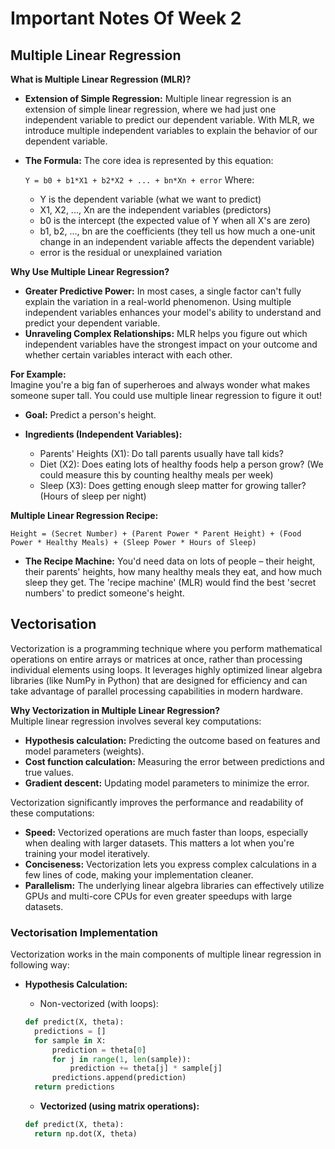 # Important Notes Of Week 2

## Multiple Linear Regression

**What is Multiple Linear Regression (MLR)?**<br>

- **Extension of Simple Regression:** Multiple linear regression is an extension of simple linear regression, where we had just one independent variable to predict our dependent variable. With MLR, we introduce multiple independent variables to explain the behavior of our dependent variable.
- **The Formula:** The core idea is represented by this equation:

  `Y = b0 + b1*X1 + b2*X2 + ... + bn*Xn + error`
  Where:

  - Y is the dependent variable (what we want to predict)
  - X1, X2, ..., Xn are the independent variables (predictors)
  - b0 is the intercept (the expected value of Y when all X's are zero)
  - b1, b2, ..., bn are the coefficients (they tell us how much a one-unit change in an independent variable affects the dependent variable)
  - error is the residual or unexplained variation

**Why Use Multiple Linear Regression?**<br>

- **Greater Predictive Power:** In most cases, a single factor can't fully explain the variation in a real-world phenomenon. Using multiple independent variables enhances your model's ability to understand and predict your dependent variable.
- **Unraveling Complex Relationships:** MLR helps you figure out which independent variables have the strongest impact on your outcome and whether certain variables interact with each other.

**For Example:**<br>
Imagine you're a big fan of superheroes and always wonder what makes someone super tall. You could use multiple linear regression to figure it out!

- **Goal:** Predict a person's height.

- **Ingredients (Independent Variables):**
  - Parents' Heights (X1): Do tall parents usually have tall kids?
  - Diet (X2): Does eating lots of healthy foods help a person grow? (We could measure this by counting healthy meals per week)
  - Sleep (X3): Does getting enough sleep matter for growing taller? (Hours of sleep per night)

**Multiple Linear Regression Recipe:**<br>

`Height = (Secret Number) + (Parent Power * Parent Height) + (Food Power * Healthy Meals) + (Sleep Power * Hours of Sleep)`

- **The Recipe Machine:** You'd need data on lots of people – their height, their parents' heights, how many healthy meals they eat, and how much sleep they get. The 'recipe machine' (MLR) would find the best 'secret numbers' to predict someone's height.

## Vectorisation

Vectorization is a programming technique where you perform mathematical operations on entire arrays or matrices at once, rather than processing individual elements using loops. It leverages highly optimized linear algebra libraries (like NumPy in Python) that are designed for efficiency and can take advantage of parallel processing capabilities in modern hardware.<br>

**Why Vectorization in Multiple Linear Regression?**<br>
Multiple linear regression involves several key computations:

- **Hypothesis calculation:** Predicting the outcome based on features and model parameters (weights).
- **Cost function calculation:** Measuring the error between predictions and true values.
- **Gradient descent:** Updating model parameters to minimize the error.<br>

Vectorization significantly improves the performance and readability of these computations:

- **Speed:** Vectorized operations are much faster than loops, especially when dealing with larger datasets. This matters a lot when you're training your model iteratively.
- **Conciseness:** Vectorization lets you express complex calculations in a few lines of code, making your implementation cleaner.
- **Parallelism:** The underlying linear algebra libraries can effectively utilize GPUs and multi-core CPUs for even greater speedups with large datasets.

### Vectorisation Implementation

Vectorization works in the main components of multiple linear regression in following way:<br>

- **Hypothesis Calculation:**

  - Non-vectorized (with loops):

  ```Python
  def predict(X, theta):
    predictions = []
    for sample in X:
        prediction = theta[0]
        for j in range(1, len(sample)):
            prediction += theta[j] * sample[j]
        predictions.append(prediction)
    return predictions
  ```

  - **Vectorized (using matrix operations):**

  ```Python
  def predict(X, theta):
    return np.dot(X, theta)
  ```
